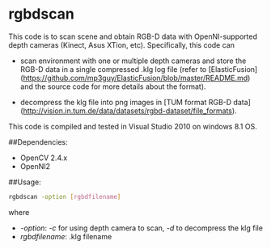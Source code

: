 # rgbdscan
This code is to scan scene and obtain RGB-D data with OpenNI-supported depth cameras (Kinect, Asus XTion, etc). Specifically, this code can

* scan environment with one or multiple depth cameras and store the RGB-D data in a single compressed .klg log file (refer to [ElasticFusion] (https://github.com/mp3guy/ElasticFusion/blob/master/README.md) and the source code for more details about the format).

* decompress the klg file into png images in [TUM format RGB-D data] (http://vision.in.tum.de/data/datasets/rgbd-dataset/file_formats).

This code is compiled and tested in Visual Studio 2010 on windows 8.1 OS.

##Dependencies:
- OpenCV 2.4.x
- OpenNI2

##Usage:
```bash
rgbdscan -option [rgbdfilename]
```
where
* *-option*: *-c* for using depth camera to scan, *-d* to decompress the klg file
* *rgbdfilename*: .klg filename 
